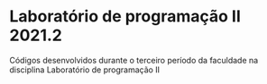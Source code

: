 # Laboratório de programação II 2021.2

Códigos desenvolvidos durante o terceiro período da faculdade na disciplina Laboratório de programação II
